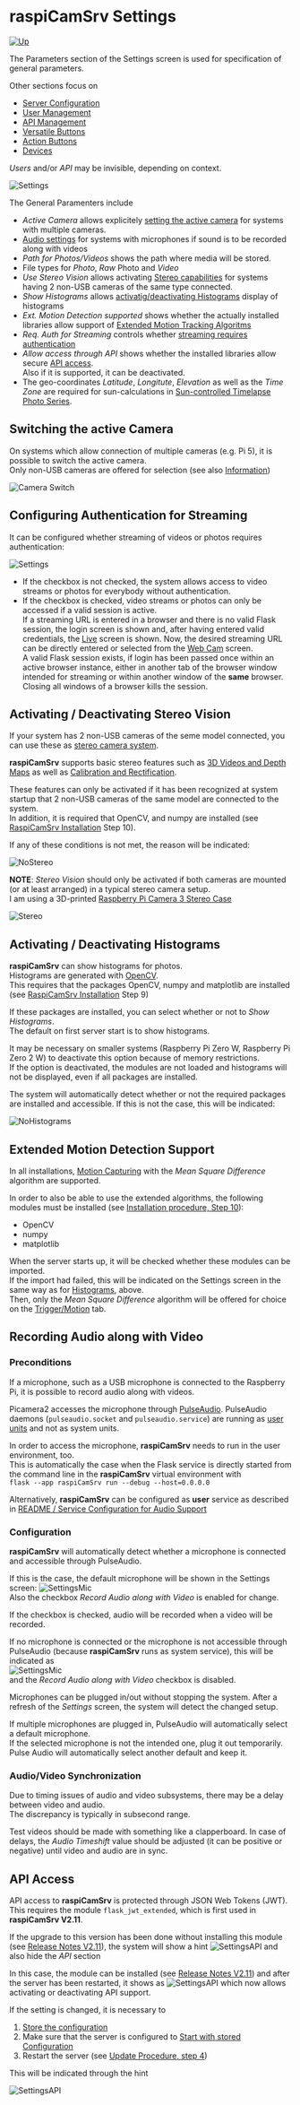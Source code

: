 # raspiCamSrv Settings

[![Up](img/goup.gif)](./UserGuide.md)

The Parameters section of the Settings screen is used for specification of general parameters.

Other sections focus on
- [Server Configuration](./SettingsConfiguration.md)
- [User Management](./SettingsUsers.md)
- [API Management](./API.md)
- [Versatile Buttons](./SettingsVButtons.md)
- [Action Buttons](./SettingsAButtons.md)
- [Devices](./SettingsDevices.md)

*Users* and/or *API* may be invisible, depending on context.

![Settings](img/Settings.jpg)

The General Paramenters include

- *Active Camera* allows explicitely [setting the active camera](#switching-the-active-camera) for systems with multiple cameras.
- [Audio settings](#recording-audio-along-with-video) for systems with microphones if sound is to be recorded along with videos
- *Path for Photos/Videos* shows the path where media will be stored.
- File types for *Photo*, *Raw* Photo and *Video*
- *Use Stereo Vision* allows activating [Stereo capabilities](#activating--deactivating-stereo-vision) for systems having 2 non-USB cameras of the same type connected.
- *Show Histograms* allows [activatig/deactivating Histograms](#activating--deactivating-histograms) display of histograms
- *Ext. Motion Detection supported* shows whether the actually installed libraries allow support of [Extended Motion Tracking Algoritms](#extended-motion-detection-support)
- *Req. Auth for Streaming* controls whether [streaming requires authentication](#configuring-authentication-for-streaming)
- *Allow access through API* shows whether the installed libraries allow secure [API access](#api-access).<br>Also if it is supported, it can be deactivated.
- The geo-coordinates *Latitude*, *Longitute*, *Elevation* as well as the *Time Zone* are required for sun-calculations in [Sun-controlled Timelapse Photo Series](./PhotoSeriesTimelapse.md).


## Switching the active Camera

On systems which allow connection of multiple cameras (e.g. Pi 5), it is possible to switch the active camera.   
Only non-USB cameras are offered for selection (see also [Information](./Information.md#installed-cameras))

![Camera Switch](img/Settings_CamSel.jpg)

## Configuring Authentication for Streaming

It can be configured whether streaming of videos or photos requires authentication:

![Settings](img/Settings_Auth_Streaming.jpg)

- If the checkbox is not checked, the system allows access to video streams or photos for everybody without authentication.
- If the checkbox is checked, video streams or photos can only be accessed if a valid session is active.   
If a streaming URL is entered in a browser and there is no valid Flask session, the login screen is shown and, after having entered valid credentials, the [Live](./LiveScreen.md) screen is shown. Now, the desired streaming URL can be directly entered or selected from the [Web Cam](./CamWebcam.md) screen.   
A valid Flask session exists, if login has been passed once within an active browser instance, either in another tab of the browser window intended for streaming or within another window of the **same** browser.   
Closing all windows of a browser kills the session. 

## Activating / Deactivating Stereo Vision

If your system has 2 non-USB cameras of the seme model connected, you can use these as [stereo camera system](https://en.wikipedia.org/wiki/Computer_stereo_vision).

**raspiCamSrv** supports basic stereo features such as [3D Videos and Depth Maps](./CamStereo.md) as well as [Calibration and Rectification](./CamCalibration.md).

These features can only be activated if it has been recognized at system startup that 2 non-USB cameras of the same model are connected to the system.    
In addition, it is required that OpenCV, and numpy are installed (see [RaspiCamSrv Installation](../README.md#raspicamsrv-installation) Step 10).    

If any of these conditions is not met, the reason will be indicated:

![NoStereo](img/Settings_noStereo.jpg)

**NOTE**: *Stereo Vision* should only be activated if both cameras are mounted (or at least arranged) in a typical stereo camera setup. <br>I am using a 3D-printed [Raspberry Pi Camera 3 Stereo Case](https://makerworld.com/en/models/1742837-raspberry-pi-camera-3-stereo-case)

![Stereo](img/Pi_Camera_3_Case_Stereo_front.JPG)



## Activating / Deactivating Histograms

**raspiCamSrv** can show histograms for photos.   
Histograms are generated with [OpenCV](https://de.wikipedia.org/wiki/OpenCV).  
This requires that the packages OpenCV, numpy and matplotlib are installed (see [RaspiCamSrv Installation](../README.md#raspicamsrv-installation) Step 9)   


If these packages are installed, you can select whether or not to *Show Histograms*.   
The default on first server start is to show histograms.

It may be necessary on smaller systems (Raspberry Pi Zero W, Raspberry Pi Zero 2 W) to deactivate this option because of memory restrictions.   
If the option is deactivated, the modules are not loaded and histograms will not be displayed, even if all packages are installed.

The system will automatically detect whether or not the required packages are installed and accessible. If this is not the case, this will be indicated:

![NoHistograms](img/Settings_noHistogram.jpg)

## Extended Motion Detection Support

In all installations, [Motion Capturing](./TriggerMotion.md) with the *Mean Square Difference* algorithm are supported.

In order to also be able to use the extended algorithms, the following modules must be installed (see [Installation procedure, Step 10](../README.md#raspicamsrv-installation)):

- OpenCV
- numpy
- matplotlib

When the server starts up, it will be checked whether these modules can be imported.   
If the import had failed, this will be indicated on the Settings screen in the same way as for [Histograms](#activating--deactivating-histograms), above.   
Then, only the *Mean Square Difference* algorithm will be offered  for choice on the [Trigger/Motion](./TriggerMotion.md) tab.

## Recording Audio along with Video

### Preconditions

If a microphone, such as a USB microphone is connected to the Raspberry Pi, it is possible to record audio along with videos.

Picamera2 accesses the microphone through [PulseAudio](https://wiki.archlinux.org/title/PulseAudio).
PulseAudio daemons (```pulseaudio.socket``` and ```pulseaudio.service```) are running as [user units](https://wiki.archlinux.org/title/Systemd/User) and not as system units.

In order to access the microphone, **raspiCamSrv** needs to run in the user environment, too.   
This is automatically the case when the Flask service is directly started from the command line in the **raspiCamSrv** virtual environment with   
```flask --app raspiCamSrv run --debug --host=0.0.0.0```

Alternatively, **raspiCamSrv** can be configured as **user** service as described in [README / Service Configuration for Audio Support](../README.md#service-configuration-for-audio-support)

### Configuration

**raspiCamSrv** will automatically detect whether a microphone is connected and accessible through PulseAudio.

If this is the case, the default microphone will be shown in the Settings screen:
![SettingsMic](img/Settings_microphone.jpg)    
Also the checkbox *Record Audio along with Video* is enabled for change.

If the checkbox is checked, audio will be recorded when a video will be recorded.

If no microphone is connected or the microphone is not accessible through PulseAudio (because **raspiCamSrv** runs as system service), this will be indicated as   
![SettingsMic](img/Settings_no_microphone.jpg)    
and the *Record Audio along with Video* checkbox is disabled.

Microphones can be plugged in/out without stopping the system. After a refresh of the *Settings* screen, the system will detect the changed setup.

If multiple microphones are plugged in, PulseAudio will automatically select a default microphone.   
If the selected microphone is not the intended one, plug it out temporarily. Pulse Audio will automatically select another default and keep it.


### Audio/Video Synchronization

Due to timing issues of audio and video subsystems, there may be a delay between video and audio.   
The discrepancy is typically in subsecond range.

Test videos should be made with something like a clapperboard. In case of delays, the *Audio Timeshift* value should be adjusted (it can be positive or negative) until video and audio are in sync.

## API Access

API access to **raspiCamSrv** is protected through JSON Web Tokens (JWT).<br>This requires the module ```flask_jwt_extended```, which is first used in **raspiCamSrv V2.11**.

If the upgrade to this version has been done without installing this module (see [Release Notes V2.11](./ReleaseNotes.md#v2110)), the system will show a hint
![SettingsAPI](./img/Settings_API_na.jpg)
and also hide the *API* section

In this case, the module can be installed (see [Release Notes V2.11](./ReleaseNotes.md#v2110)) and after the server has been restarted, it shows as 
![SettingsAPI](./img/Settings_API_a.jpg)
which now allows activating or deactivating API support.

If the setting is changed, it is necessary to

1. [Store the configuration](./SettingsConfiguration.md)
2. Make sure that the server is configured to [Start with stored Configuration](./SettingsConfiguration.md)
3. Restart the server (see [Update Procedure, step 4](./ReleaseNotes.md#update-procedure))

This will be indicated through the hint

![SettingsAPI](./img/Settings_API_change.jpg)
